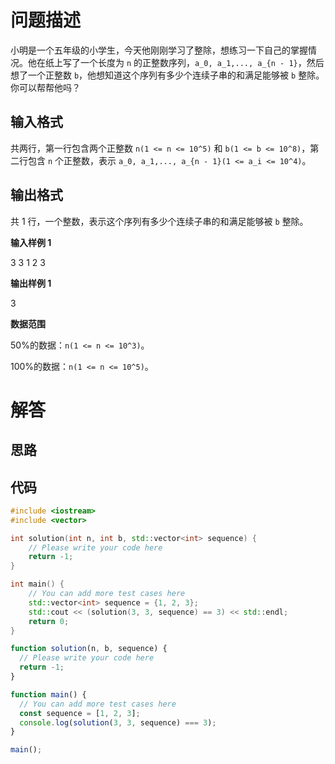 # 问题描述

小明是一个五年级的小学生，今天他刚刚学习了整除，想练习一下自己的掌握情况。他在纸上写了一个长度为 `n` 的正整数序列，`a_0, a_1,..., a_{n - 1}`，然后想了一个正整数 `b`，他想知道这个序列有多少个连续子串的和满足能够被 `b` 整除。你可以帮帮他吗？

## 输入格式

共两行，第一行包含两个正整数 `n(1 <= n <= 10^5)` 和 `b(1 <= b <= 10^8)`，第二行包含 `n` 个正整数，表示 `a_0, a_1,..., a_{n - 1}(1 <= a_i <= 10^4)`。

## 输出格式

共 1 行，一个整数，表示这个序列有多少个连续子串的和满足能够被 `b` 整除。

**输入样例 1**

3 3
1 2 3

**输出样例 1**

3

**数据范围**

50%的数据：`n(1 <= n <= 10^3)`。

100%的数据：`n(1 <= n <= 10^5)`。

# 解答

## 思路

## 代码

```cpp
#include <iostream>
#include <vector>

int solution(int n, int b, std::vector<int> sequence) {
    // Please write your code here
    return -1;
}

int main() {
    // You can add more test cases here
    std::vector<int> sequence = {1, 2, 3};
    std::cout << (solution(3, 3, sequence) == 3) << std::endl;
    return 0;
}
```

```js
function solution(n, b, sequence) {
  // Please write your code here
  return -1;
}

function main() {
  // You can add more test cases here
  const sequence = [1, 2, 3];
  console.log(solution(3, 3, sequence) === 3);
}

main();
```